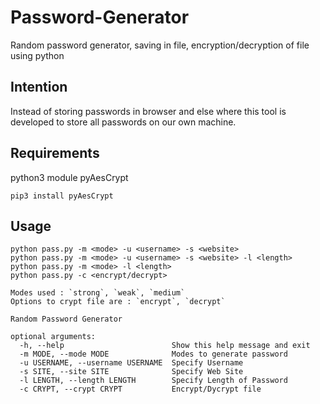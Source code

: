 # Password-Generator
Random password generator, saving in file, encryption/decryption of file using python
## Intention
  Instead of storing passwords in browser and else where
  this tool is developed to store all passwords on our own machine.
## Requirements
  python3 module pyAesCrypt
  
  ``` pip3 install pyAesCrypt ```
## Usage
```
python pass.py -m <mode> -u <username> -s <website>	
python pass.py -m <mode> -u <username> -s <website> -l <length>	
python pass.py -m <mode> -l <length>	
python pass.py -c <encrypt/decrypt>

Modes used : `strong`, `weak`, `medium`
Options to crypt file are : `encrypt`, `decrypt`

Random Password Generator

optional arguments:
  -h, --help                        Show this help message and exit
  -m MODE, --mode MODE              Modes to generate password
  -u USERNAME, --username USERNAME  Specify Username
  -s SITE, --site SITE              Specify Web Site
  -l LENGTH, --length LENGTH        Specify Length of Password
  -c CRYPT, --crypt CRYPT           Encrypt/Dycrypt file
```
